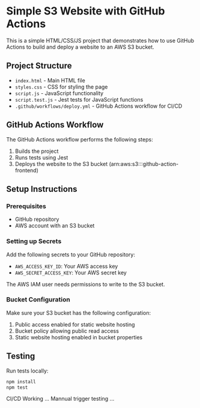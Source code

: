 # Simple S3 Website with GitHub Actions

This is a simple HTML/CSS/JS project that demonstrates how to use GitHub Actions to build and deploy a website to an AWS S3 bucket.

## Project Structure

- `index.html` - Main HTML file
- `styles.css` - CSS for styling the page
- `script.js` - JavaScript functionality
- `script.test.js` - Jest tests for JavaScript functions
- `.github/workflows/deploy.yml` - GitHub Actions workflow for CI/CD

## GitHub Actions Workflow

The GitHub Actions workflow performs the following steps:

1. Builds the project
2. Runs tests using Jest
3. Deploys the website to the S3 bucket (arn:aws:s3:::github-action-frontend)

## Setup Instructions

### Prerequisites

- GitHub repository
- AWS account with an S3 bucket

### Setting up Secrets

Add the following secrets to your GitHub repository:

- `AWS_ACCESS_KEY_ID`: Your AWS access key
- `AWS_SECRET_ACCESS_KEY`: Your AWS secret key

The AWS IAM user needs permissions to write to the S3 bucket.

### Bucket Configuration

Make sure your S3 bucket has the following configuration:

1. Public access enabled for static website hosting
2. Bucket policy allowing public read access
3. Static website hosting enabled in bucket properties

## Testing

Run tests locally:

```bash
npm install
npm test
```

CI/CD Working ...
Mannual trigger testing ...

